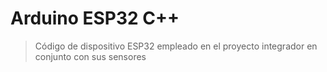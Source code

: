 # Arduino ESP32 C++
 >Código de dispositivo ESP32 empleado en el proyecto integrador en conjunto con sus sensores
